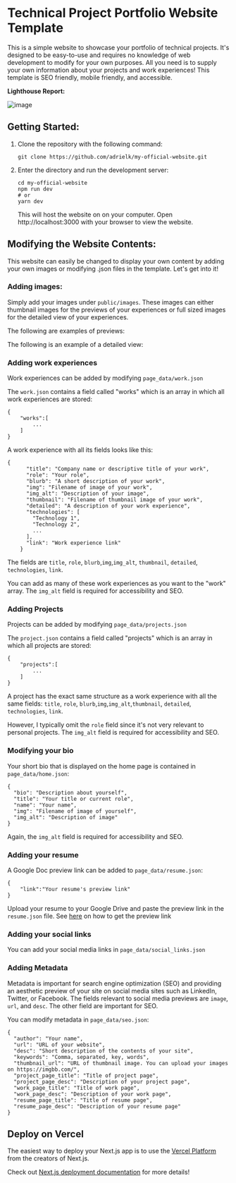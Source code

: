 # Technical Project Portfolio Website Template

This is a simple website to showcase your portfolio of technical projects. It's designed to be easy-to-use and requires no knowledge of web development to modify for your own purposes. All you need is to supply your own information about your projects and work experiences! This template is SEO friendly, mobile friendly, and accessible.

**Lighthouse Report:**

![image](https://user-images.githubusercontent.com/59209071/155265536-cb319ba7-b326-4270-915e-4446eb3e7462.png)


## Getting Started:

1. Clone the repository with the following command:
   ```
   git clone https://github.com/adrielk/my-official-website.git
   ```
2. Enter the directory and run the development server:
   ```
   cd my-official-website
   npm run dev
   # or
   yarn dev
   ```
   This will host the website on on your computer. Open http://localhost:3000 with your browser to view the website.

## Modifying the Website Contents:

This website can easily be changed to display your own content by adding your own images or modifying .json files in the template. Let's get into it!

### Adding images:

Simply add your images under `public/images`. These images can either thumbnail images for the previews of your experiences or full sized images for the detailed view of your experiences.

The following are examples of previews:

The following is an example of a detailed view:

### Adding work experiences

Work experiences can be added by modifying `page_data/work.json`

The `work.json` contains a field called "works" which is an array in which all work experiences are stored:

```
{
    "works":[
        ...
    ]
}
```

A work experience with all its fields looks like this:

```
{
      "title": "Company name or descriptive title of your work",
      "role": "Your role",
      "blurb": "A short description of your work",
      "img": "Filename of image of your work",
      "img_alt": "Description of your image",
      "thumbnail": "Filename of thumbnail image of your work",
      "detailed": "A description of your work experience",
      "technologies": [
        "Technology 1",
        "Technology 2",
        ...
      ],
      "link": "Work experience link"
    }
```

The fields are `title`, `role`, `blurb`,`img`,`img_alt`, `thumbnail`, `detailed`, `technologies`, `link`.

You can add as many of these work experiences as you want to the "work" array. The `img_alt` field is required for accessibility and SEO.

### Adding Projects

Projects can be added by modifying `page_data/projects.json`

The `project.json` contains a field called "projects" which is an array in which all projects are stored:

```
{
    "projects":[
        ...
    ]
}
```

A project has the exact same structure as a work experience with all the same fields: `title`, `role`, `blurb`,`img`,`img_alt`,`thumbnail`, `detailed`, `technologies`, `link`.

However, I typically omit the `role` field since it's not very relevant to personal projects. The `img_alt` field is required for accessibility and SEO.

### Modifying your bio

Your short bio that is displayed on the home page is contained in `page_data/home.json`:

```
{
  "bio": "Description about yourself",
  "title": "Your title or current role",
  "name": "Your name",
  "img": "Filename of image of yourself",
  "img_alt": "Description of image"
}
```
Again, the `img_alt` field is required for accessibility and SEO.

### Adding your resume

A Google Doc preview link can be added to `page_data/resume.json`:

```
{
    "link":"Your resume's preview link"
}
```

Upload your resume to your Google Drive and paste the preview link in the `resume.json` file. See [here](https://learninginhand.com/blog/google-document-url-tricks) on how to get the preview link

### Adding your social links

You can add your social media links in `page_data/social_links.json`

### Adding Metadata

Metadata is important for search engine optimization (SEO) and providing an aesthetic preview of your site on social media sites such as LinkedIn, Twitter, or Facebook.
The fields relevant to social media previews are `image`, `url`, and `desc`. The other field are important for SEO.

You can modify metadata in `page_data/seo.json`:

```
{
  "author": "Your name",
  "url": "URL of your website",
  "desc": "Short description of the contents of your site",
  "keywords": "Comma, separated, key, words",
  "thumbnail_url": "URL of thumbnail image. You can upload your images on https://imgbb.com/",
  "project_page_title": "Title of project page",
  "project_page_desc": "Description of your project page",
  "work_page_title": "Title of work page",
  "work_page_desc": "Description of your work page",
  "resume_page_title": "Title of resume page",
  "resume_page_desc": "Description of your resume page"
}

```


## Deploy on Vercel

The easiest way to deploy your Next.js app is to use the [Vercel Platform](https://vercel.com/new?utm_medium=default-template&filter=next.js&utm_source=create-next-app&utm_campaign=create-next-app-readme) from the creators of Next.js.

Check out [Next.js deployment documentation](https://nextjs.org/docs/deployment) for more details!
